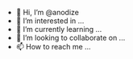 - 👋 Hi, I’m @anodize
- 👀 I’m interested in ...
- 🌱 I’m currently learning ...
- 💞️ I’m looking to collaborate on ...
- 📫 How to reach me ...

<!---
anodize/anodize is a ✨ special ✨ repository because its `README.md` (this file) appears on your GitHub profile.
You can click the Preview link to take a look at your changes.
--->
